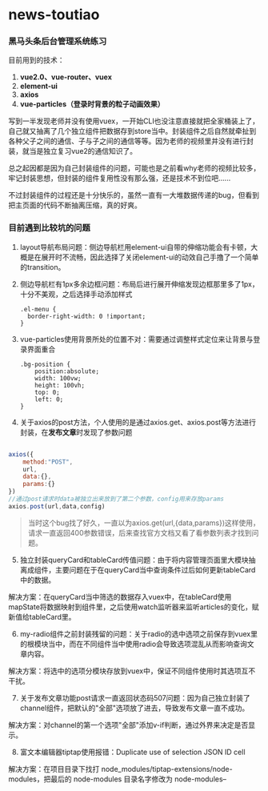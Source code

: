 # news-toutiao

### 黑马头条后台管理系统练习

目前用到的技术：

1. **vue2.0、vue-router、vuex**
2. **element-ui**
3. **axios**
4. **vue-particles（登录时背景的粒子动画效果）**

写到一半发现老师并没有使用vuex，一开始CLI也没注意直接就把全家桶装上了，自己就又抽离了几个独立组件把数据存到store当中。封装组件之后自然就牵扯到各种父子之间的通信、子与子之间的通信等等。因为老师的视频里并没有进行封装，就当是独立复习vue2的通信知识了。

总之起因都是因为自己封装组件的问题，可能也是之前看why老师的视频比较多，牢记封装思想，但封装的组件复用性没有那么强，还是技术不到位吧......

不过封装组件的过程还是十分快乐的，虽然一直有一大堆数据传递的bug，但看到把主页面的代码不断抽离压缩，真的好爽。

### 目前遇到比较坑的问题

1. layout导航布局问题：侧边导航栏用element-ui自带的伸缩功能会有卡顿，大概是在展开时不流畅，因此选择了关闭element-ui的动效自己手撸了一个简单的transition。

2. 侧边导航栏有1px多余边框问题：布局后进行展开伸缩发现边框那里多了1px，十分不美观，之后选择手动添加样式

   ```less
   .el-menu {
     border-right-width: 0 !important;
   }
   ```

3. vue-particles使用背景所处的位置不对：需要通过调整样式定位来让背景与登录界面重合

   ```less
   .bg-position {
       position:absolute;
       width: 100vw;
       height: 100vh;
       top: 0;
       left: 0;
   }
   ```

   

4. 关于axios的post方法，个人使用的是通过axios.get、axios.post等方法进行封装，在**发布文章**时发现了参数问题

```javascript

axios({
    method:"POST",
    url,
    data:{},
    params:{}
})
//通过post请求时data被独立出来放到了第二个参数，config用来存放params
axios.post(url,data,config)
```

> 当时这个bug找了好久，一直以为axios.get(url,{data,params})这样使用，请求一直返回400参数错误，后来查找官方文档又看了看参数列表才找到问题。



5. 独立封装queryCard和tableCard传值问题：由于将内容管理页面里大模块抽离成组件，主要问题在于在queryCard当中查询条件过后如何更新tableCard中的数据。


解决方案：在queryCard当中筛选的数据存入vuex中，在tableCard使用mapState将数据映射到组件里，之后使用watch监听器来监听articles的变化，赋新值给tableCard里。



6. my-radio组件之前封装残留的问题：关于radio的选中选项之前保存到vuex里的根模块当中，而在不同组件当中使用radio会导致选项混乱从而影响查询文章内容。

解决方案：将选中的选项分模块存放到vuex中，保证不同组件使用时其选项互不干扰。



7. 关于发布文章功能post请求一直返回状态码507问题：因为自己独立封装了channel组件，把默认的"全部"选项放了进去，导致发布文章一直不成功。

解决方案：对channel的第一个选项"全部"添加v-if判断，通过外界来决定是否显示。



8. 富文本编辑器tiptap使用报错：Duplicate use of selection JSON ID cell

解决方案：在项目目录下找打 node_modules/tiptap-extensions/node-modules，把最后的 node-modules 目录名字修改为 node-modules–

